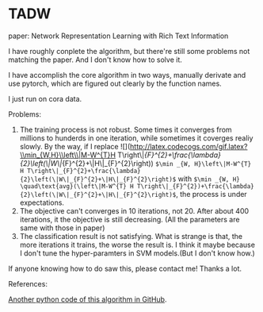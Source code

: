 # TADW

paper: Network Representation Learning with Rich Text Information

I have roughly conplete the algorithm, but there're still some problems not matching the paper. And I don't know how to solve it.

I have accomplish the core algorithm in two ways, manually derivate and use pytorch, which are figured out clearly by the function names.

I just run on cora data.

Problems:

1. The training process is not robust. Some times it converges from millions to hunderds in one iteration, while sometimes it coverges realiy slowly. By the way, if I replace ![](http://latex.codecogs.com/gif.latex?\\min_{W,H}\\left\\|M-W^{T}H T\\right\\|_{F}^{2}+\\frac{\\lambda}{2}\\left(\\|W\\|_{F}^{2}+\\|H\\|_{F}^{2}\\right))
`$\min _{W, H}\left\|M-W^{T} H T\right\|_{F}^{2}+\frac{\lambda}{2}\left(\|W\|_{F}^{2}+\|H\|_{F}^{2}\right)$` with `$\min _{W, H} \quad\text{avg}(\left\|M-W^{T} H T\right\|_{F}^{2})+\frac{\lambda}{2}\left(\|W\|_{F}^{2}+\|H\|_{F}^{2}\right)$`, the process is under expectations.
2. The objective can't converges in 10 iterations, not 20. After about 400 iterations, it the objective is still decreasing. (All the parameters are same with those in paper)
3. The classification result is not satisfying. What is strange is that, the more iterations it trains, the worse the result is. I think it maybe because I don't tune the hyper-paramters in SVM models.(But I don't know how.)

If anyone knowing how to do saw this, please contact me! Thanks a lot.



References:

[Another python code of this algorithm in GitHub](https://github.com/benedekrozemberczki/TADW). 

